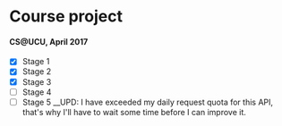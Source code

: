 # Course project
#### CS@UCU, April 2017
- [x] Stage 1
- [x] Stage 2
- [x] Stage 3
- [ ] Stage 4
- [ ] Stage 5
__UPD: I have exceeded my daily request quota for this API, that's why I'll have to wait some time before I can improve it.
